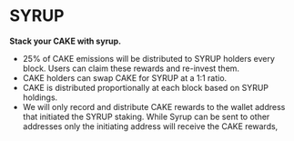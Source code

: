 # SYRUP

**Stack your CAKE with syrup.**   


* 25% of CAKE emissions will be distributed to SYRUP holders every block. Users can claim these rewards and re-invest them.
* CAKE holders can swap CAKE for SYRUP at a 1:1 ratio.
* CAKE is distributed proportionally at each block based on SYRUP holdings.
* We will only record and distribute CAKE rewards to the wallet address that initiated the SYRUP staking. While Syrup can be sent to other addresses only the initiating address will receive the CAKE rewards,


